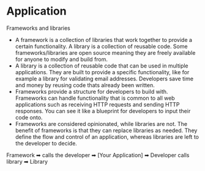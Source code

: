 # Application

Frameworks and libraries
- A framework is a collection of libraries that work together to provide a certain functionality. A library is a collection of reusable code. Some frameworks/libraries are open source meaning they are freely available for anyone to modify and build from.
- A library is a collection of reusable code that can be used in multiple applications. They are built to provide a specific functionality, like for example a library for validating email addresses. Developers save time and money by reusing code thats already been written.
- Frameworks provide a structure for developers to build with. Frameworks can handle functionality that is common to all web applications such as receiving HTTP requests and sending HTTP responses. You can see it like a blueprint for developers to input their code onto.
- Frameworks are considered opinionated, while libraries are not. The benefit of frameworks is that they can replace libraries as needed. They define the flow and control of an application, whereas libraries are left to the developer to decide.

Framework ➡ calls the developer ➡ [Your Application] ➡ Developer calls library ➡ Library 